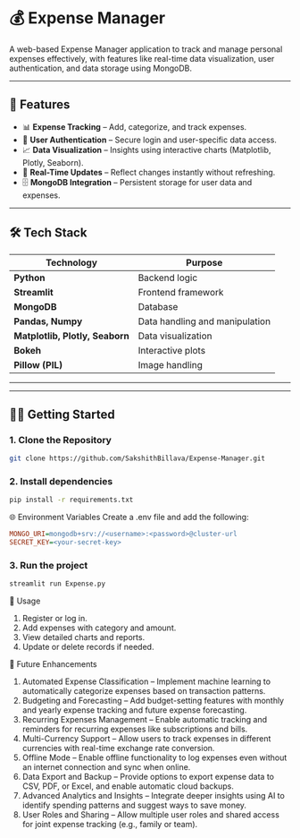 # 💰 Expense Manager

A web-based Expense Manager application to track and manage personal expenses effectively, with features like real-time data visualization, user authentication, and data storage using MongoDB.

---

## 🚀 Features
- 📊 **Expense Tracking** – Add, categorize, and track expenses.
- 🔐 **User Authentication** – Secure login and user-specific data access.
- 📈 **Data Visualization** – Insights using interactive charts (Matplotlib, Plotly, Seaborn).
- 📅 **Real-Time Updates** – Reflect changes instantly without refreshing.
- 🗄️ **MongoDB Integration** – Persistent storage for user data and expenses.

---

## 🛠️ Tech Stack
| Technology | Purpose |
|-----------|---------|
| **Python** | Backend logic |
| **Streamlit** | Frontend framework |
| **MongoDB** | Database |
| **Pandas, Numpy** | Data handling and manipulation |
| **Matplotlib, Plotly, Seaborn** | Data visualization |
| **Bokeh** | Interactive plots |
| **Pillow (PIL)** | Image handling |

---
---

## 🏃‍♂️ Getting Started
### 1. **Clone the Repository**
```bash
git clone https://github.com/SakshithBillava/Expense-Manager.git
```
### 2. **Install dependencies**
```bash
pip install -r requirements.txt
```
🌐 Environment Variables
Create a .env file and add the following:
```ini
MONGO_URI=mongodb+srv://<username>:<password>@cluster-url
SECRET_KEY=<your-secret-key>
```
### 3. **Run the project**
```bash
streamlit run Expense.py
```

🎯 Usage
1. Register or log in.
2. Add expenses with category and amount.
3. View detailed charts and reports.
4. Update or delete records if needed.

🚀 Future Enhancements
1. Automated Expense Classification – Implement machine learning to automatically categorize expenses based on transaction patterns.
2. Budgeting and Forecasting – Add budget-setting features with monthly and yearly expense tracking and future expense forecasting.
3. Recurring Expenses Management – Enable automatic tracking and reminders for recurring expenses like subscriptions and bills.
4. Multi-Currency Support – Allow users to track expenses in different currencies with real-time exchange rate conversion.
5. Offline Mode – Enable offline functionality to log expenses even without an internet connection and sync when online.
6. Data Export and Backup – Provide options to export expense data to CSV, PDF, or Excel, and enable automatic cloud backups.
7. Advanced Analytics and Insights – Integrate deeper insights using AI to identify spending patterns and suggest ways to save money.
8. User Roles and Sharing – Allow multiple user roles and shared access for joint expense tracking (e.g., family or team).


